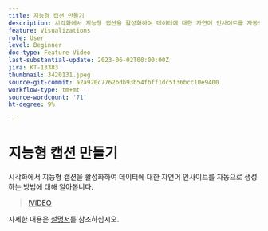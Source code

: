 ```yaml
---
title: 지능형 캡션 만들기
description: 시각화에서 지능형 캡션을 활성화하여 데이터에 대한 자연어 인사이트를 자동으로 생성하는 방법에 대해 알아봅니다.
feature: Visualizations
role: User
level: Beginner
doc-type: Feature Video
last-substantial-update: 2023-06-02T00:00:00Z
jira: KT-13383
thumbnail: 3420131.jpeg
source-git-commit: a2a920c7762bdb93b54fbff1dc5f36bcc10e9400
workflow-type: tm+mt
source-wordcount: '71'
ht-degree: 9%

---
```



# 지능형 캡션 만들기

시각화에서 지능형 캡션을 활성화하여 데이터에 대한 자연어 인사이트를 자동으로 생성하는 방법에 대해 알아봅니다.

>[!VIDEO](https://video.tv.adobe.com/v/3420131/?learn=on)

자세한 내용은 [설명서](https://experienceleague.adobe.com/docs/analytics-platform/using/cja-workspace/visualizations/intelligent-captions.html?lang=en)를 참조하십시오.
